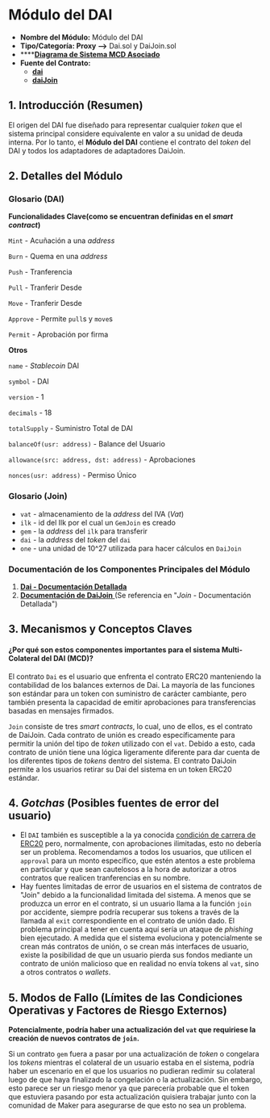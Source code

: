 <!-- ---
descripción: El contrato del token DAI y todos los adaptadores DaiJoin.
--- -->

# Módulo del DAI

* **Nombre del Módulo:** Módulo del DAI
* **Tipo/Categoría: Proxy —>** Dai.sol y DaiJoin.sol
* ****[**Diagrama de Sistema MCD Asociado**](https://github.com/makerdao/dss/wiki)
* **Fuente del Contrato:**
  * ****[**dai**](https://github.com/makerdao/dss/blob/master/src/dai.sol)****
  * ****[**daiJoin**](https://github.com/makerdao/dss/blob/2318555e87b1798e322feaab36265a6e20d637be/src/join.sol#L100)****

## 1. Introducción (Resumen)

El origen del DAI fue diseñado para representar cualquier _token_ que el sistema principal considere equivalente en valor a su unidad de deuda interna. Por lo tanto, el **Módulo del DAI** contiene el contrato del _token_ del DAI y todos los adaptadores de adaptadores DaiJoin.

## 2. Detalles del Módulo

### Glosario (DAI)

**Funcionalidades Clave(como se encuentran definidas en el _smart contract_)**

`Mint` - Acuñación a una _address_

`Burn` - Quema en una _address_

`Push` - Tranferencia

`Pull` - Tranferir Desde

`Move` - Tranferir Desde

`Approve` - Permite `pull`s y `move`s

`Permit` - Aprobación por firma

**Otros**

`name` - _Stablecoin_ DAI

`symbol` - DAI

`version` - 1

`decimals` - 18

`totalSupply` - Suministro Total de DAI

`balanceOf(usr: address)` - Balance del Usuario

`allowance(src: address, dst: address)` - Aprobaciones

`nonces(usr: address)` - Permiso Único

### Glosario (Join)

* `vat` - almacenamiento de la _address_ del IVA (_Vat_)
* `ilk` - id del Ilk por el cual un `GemJoin` es creado
* `gem` - la _address_ del `ilk` para transferir
* `dai` - la _address_ del _token_ del `dai`
* `one` - una unidad de 10^27 utilizada para hacer cálculos en `DaiJoin`

### Documentación de los Componentes Principales del Módulo

1. ****[**Dai - Documentación Detallada**](https://docs.makerdao.com/smart-contract-modules/dai-module/dai-detailed-documentation-esp)****
2. [**Documentación de DaiJoin** ](https://docs.makerdao.com/smart-contract-modules/collateral-module/join-detailed-documentation#3-key-mechanisms-and-concepts-esp)(Se referencia en "_Join_ - Documentación Detallada")

## 3. Mecanismos y Conceptos Claves

#### ¿Por qué son estos componentes importantes para el sistema Multi-Colateral del DAI (MCD)?

El contrato `Dai` es el usuario que enfrenta el contrato ERC20 manteniendo la contabilidad de los balances externos de Dai. La mayoría de las funciones son estándar para un token con suministro de carácter cambiante, pero también presenta la capacidad de emitir aprobaciones para transferencias basadas en mensajes firmados.

`Join` consiste de tres _smart contracts_, lo cual, uno de ellos, es el contrato de DaiJoin. Cada contrato de unión es creado específicamente para permitir la unión del tipo de _token_ utilizado con el `vat`. Debido a esto, cada contrato de unión tiene una lógica ligeramente diferente para dar cuenta de los diferentes tipos de _tokens_ dentro del sistema. El contrato DaiJoin permite a los usuarios retirar su Dai del sistema en un token ERC20 estándar.

## 4. _Gotchas_ (Posibles fuentes de error del usuario)

* El `DAI` también es susceptible a la ya conocida [condición de carrera de ERC20](https://github.com/0xProject/0x-monorepo/issues/850) pero, normalmente, con aprobaciones ilimitadas, esto no debería ser un problema. Recomendamos a todos los usuarios, que utilicen el `approval` para un monto específico, que estén atentos a este problema en particular y que sean cautelosos a la hora de autorizar a otros contratos que realicen tranferencias en su nombre.
* Hay fuentes limitadas de error de usuarios en el sistema de contratos de "Join" debido a la funcionalidad limitada del sistema. A menos que se produzca un error en el contrato, si un usuario llama a la función `join` por accidente, siempre podría recuperar sus tokens a través de la llamada al `exit` correspondiente en el contrato de unión dado. El problema principal a tener en cuenta aquí sería un ataque de _phishing_ bien ejecutado. A medida que el sistema evoluciona y potencialmente se crean más contratos de unión, o se crean más interfaces de usuario, existe la posibilidad de que un usuario pierda sus fondos mediante un contrato de unión malicioso que en realidad no envía tokens al `vat`, sino a otros contratos o _wallets_.

## 5. Modos de Fallo (Límites de las Condiciones Operativas y Factores de Riesgo Externos)

**Potencialmente, podría haber una actualización del `vat` que requiriese la creación de nuevos contratos de `join`.**

Si un contrato `gem` fuera a pasar por una actualización de _token_ o congelara los _tokens_ mientras el colateral de un usuario estaba en el sistema, podría haber un escenario en el que los usuarios no pudieran redimir su colateral luego de que haya finalizado la congelación o la actualización. Sin embargo, esto parece ser un riesgo menor ya que parecería probable que el token que estuviera pasando por esta actualización quisiera trabajar junto con la comunidad de Maker para asegurarse de que esto no sea un problema.